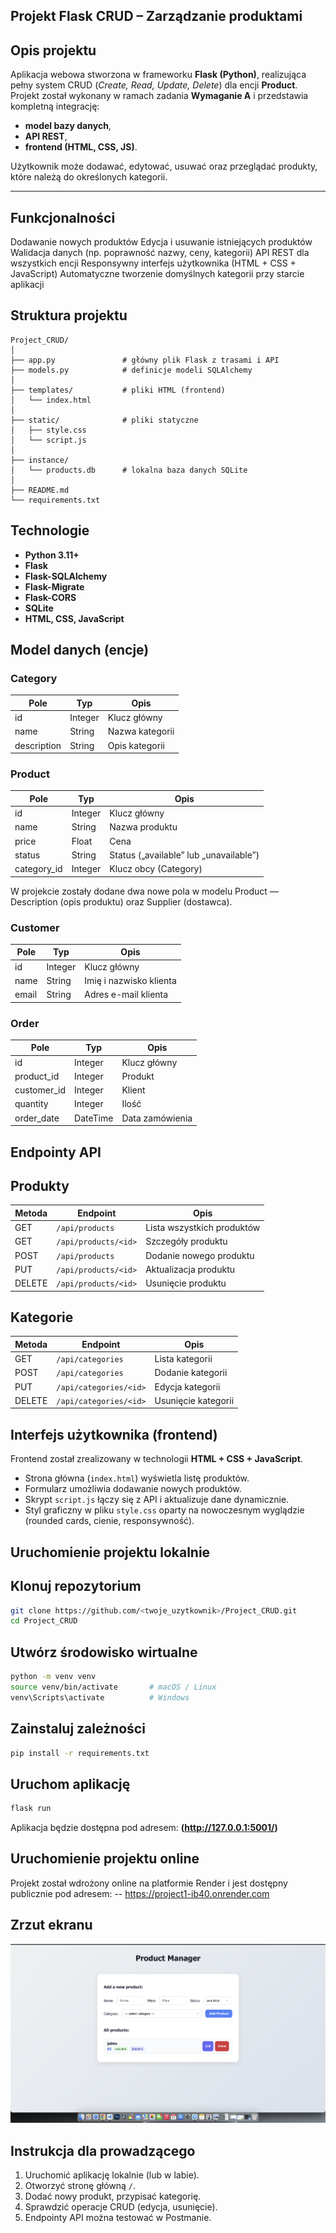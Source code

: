 ## Projekt Flask CRUD – Zarządzanie produktami

## Opis projektu

Aplikacja webowa stworzona w frameworku **Flask (Python)**, realizująca pełny system CRUD (*Create, Read, Update, Delete*) dla encji **Product**.
Projekt został wykonany w ramach zadania **Wymaganie A** i przedstawia kompletną integrację:

* **model bazy danych**,
* **API REST**,
* **frontend (HTML, CSS, JS)**.

Użytkownik może dodawać, edytować, usuwać oraz przeglądać produkty, które należą do określonych kategorii.

---

## Funkcjonalności

Dodawanie nowych produktów
Edycja i usuwanie istniejących produktów
Walidacja danych (np. poprawność nazwy, ceny, kategorii)
API REST dla wszystkich encji
Responsywny interfejs użytkownika (HTML + CSS + JavaScript)
Automatyczne tworzenie domyślnych kategorii przy starcie aplikacji

## Struktura projektu
```
Project_CRUD/
│
├── app.py               # główny plik Flask z trasami i API
├── models.py            # definicje modeli SQLAlchemy
│
├── templates/           # pliki HTML (frontend)
│   └── index.html
│
├── static/              # pliki statyczne
│   ├── style.css
│   └── script.js
│
├── instance/
│   └── products.db      # lokalna baza danych SQLite
│
├── README.md
└── requirements.txt
```
## Technologie

* **Python 3.11+**
* **Flask**
* **Flask-SQLAlchemy**
* **Flask-Migrate**
* **Flask-CORS**
* **SQLite**
* **HTML, CSS, JavaScript**

## Model danych (encje)

### Category

| Pole        | Typ     | Opis            |
| ----------- | ------- | --------------- |
| id          | Integer | Klucz główny    |
| name        | String  | Nazwa kategorii |
| description | String  | Opis kategorii  |

### Product

| Pole        | Typ     | Opis                                   |
| ----------- | ------- | -------------------------------------- |
| id          | Integer | Klucz główny                           |
| name        | String  | Nazwa produktu                         |
| price       | Float   | Cena                                   |
| status      | String  | Status („available” lub „unavailable”) |
| category_id | Integer | Klucz obcy (Category)                  |
W projekcie zostały dodane dwa nowe pola w modelu Product —
Description (opis produktu) oraz Supplier (dostawca).

### Customer

| Pole  | Typ     | Opis                    |
| ----- | ------- | ----------------------- |
| id    | Integer | Klucz główny            |
| name  | String  | Imię i nazwisko klienta |
| email | String  | Adres e-mail klienta    |

### Order

| Pole        | Typ      | Opis            |
| ----------- | -------- | --------------- |
| id          | Integer  | Klucz główny    |
| product_id  | Integer  | Produkt         |
| customer_id | Integer  | Klient          |
| quantity    | Integer  | Ilość           |
| order_date  | DateTime | Data zamówienia |

## Endpointy API

## Produkty

| Metoda | Endpoint             | Opis                       |
| ------ | -------------------- | -------------------------- |
| GET    | `/api/products`      | Lista wszystkich produktów |
| GET    | `/api/products/<id>` | Szczegóły produktu         |
| POST   | `/api/products`      | Dodanie nowego produktu    |
| PUT    | `/api/products/<id>` | Aktualizacja produktu      |
| DELETE | `/api/products/<id>` | Usunięcie produktu         |

## Kategorie

| Metoda | Endpoint               | Opis                |
| ------ | ---------------------- | ------------------- |
| GET    | `/api/categories`      | Lista kategorii     |
| POST   | `/api/categories`      | Dodanie kategorii   |
| PUT    | `/api/categories/<id>` | Edycja kategorii    |
| DELETE | `/api/categories/<id>` | Usunięcie kategorii |

## Interfejs użytkownika (frontend)

Frontend został zrealizowany w technologii **HTML + CSS + JavaScript**.

* Strona główna (`index.html`) wyświetla listę produktów.
* Formularz umożliwia dodawanie nowych produktów.
* Skrypt `script.js` łączy się z API i aktualizuje dane dynamicznie.
* Styl graficzny w pliku `style.css` oparty na nowoczesnym wyglądzie (rounded cards, cienie, responsywność).

## Uruchomienie projektu lokalnie

## Klonuj repozytorium

```bash
git clone https://github.com/<twoje_uzytkownik>/Project_CRUD.git
cd Project_CRUD
```

## Utwórz środowisko wirtualne

```bash
python -m venv venv
source venv/bin/activate       # macOS / Linux
venv\Scripts\activate          # Windows
```

## Zainstaluj zależności

```bash
pip install -r requirements.txt
```

## Uruchom aplikację

```bash
flask run
```

Aplikacja będzie dostępna pod adresem:
**(http://127.0.0.1:5001/)**

## Uruchomienie projektu online
Projekt został wdrożony online na platformie Render i jest dostępny publicznie pod adresem:
-- https://project1-ib40.onrender.com


## Zrzut ekranu

![Podgląd aplikacji](static/screenshot.png)

## Instrukcja dla prowadzącego

1. Uruchomić aplikację lokalnie (lub w labie).
2. Otworzyć stronę główną `/`.
3. Dodać nowy produkt, przypisać kategorię.
4. Sprawdzić operacje CRUD (edycja, usunięcie).
5. Endpointy API można testować w Postmanie.

